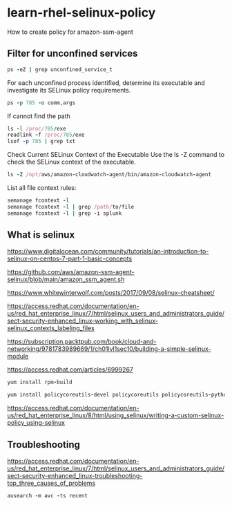 # learn-rhel-selinux-policy
How to create policy for amazon-ssm-agent

## Filter for unconfined services
```ruby
ps -eZ | grep unconfined_service_t
```
For each unconfined process identified, determine its executable and investigate its SELinux policy requirements.
```ruby
ps -p 785 -o comm,args
```
If cannot find the path
```ruby
ls -l /proc/785/exe
readlink -f /proc/785/exe
lsof -p 785 | grep txt
```
Check Current SELinux Context of the Executable
Use the ls -Z command to check the SELinux context of the executable.
```ruby
ls -Z /opt/aws/amazon-cloudwatch-agent/bin/amazon-cloudwatch-agent
```
List all file context rules:
```ruby
semanage fcontext -l
semanage fcontext -l | grep /path/to/file
semanage fcontext -l | grep -i splunk
```
## What is selinux
https://www.digitalocean.com/community/tutorials/an-introduction-to-selinux-on-centos-7-part-1-basic-concepts

https://github.com/aws/amazon-ssm-agent-selinux/blob/main/amazon_ssm_agent.sh

https://www.whitewinterwolf.com/posts/2017/09/08/selinux-cheatsheet/

https://access.redhat.com/documentation/en-us/red_hat_enterprise_linux/7/html/selinux_users_and_administrators_guide/sect-security-enhanced_linux-working_with_selinux-selinux_contexts_labeling_files

https://subscription.packtpub.com/book/cloud-and-networking/9781783989669/1/ch01lvl1sec10/building-a-simple-selinux-module

https://access.redhat.com/articles/6999267

```ruby
yum install rpm-build
```
```ruby
yum install policycoreutils-devel policycoreutils policycoreutils-python selinux-policy selinux-policy-targeted libselinux-utils setroubleshoot-server setools setools-console mcstrans
```

https://access.redhat.com/documentation/en-us/red_hat_enterprise_linux/8/html/using_selinux/writing-a-custom-selinux-policy_using-selinux

## Troubleshooting
https://access.redhat.com/documentation/en-us/red_hat_enterprise_linux/7/html/selinux_users_and_administrators_guide/sect-security-enhanced_linux-troubleshooting-top_three_causes_of_problems

```ruby
ausearch -m avc -ts recent
```
